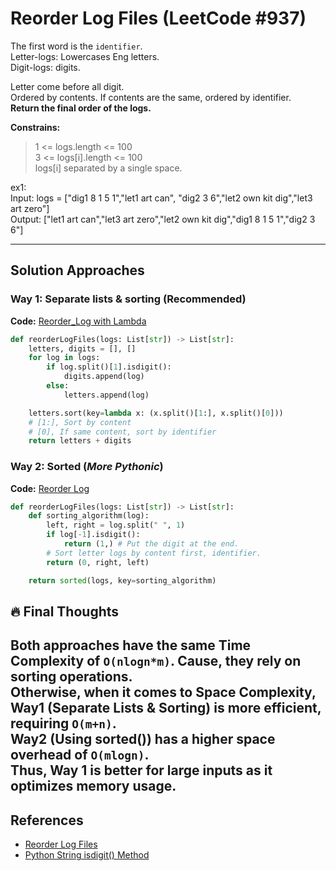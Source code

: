 # Reorder Log Files (LeetCode #937)

The first word is the `identifier`.  
Letter-logs: Lowercases Eng letters.  
Digit-logs: digits.

Letter come before all digit.  
Ordered by contents. If contents are the same, ordered by identifier.  
**Return the final order of the logs.**

**Constrains:**
> 1 <= logs.length <= 100  
> 3 <= logs[i].length <= 100  
> logs[i] separated by a single space.

ex1:  
Input: logs = ["dig1 8 1 5 1","let1 art can", "dig2 3 6","let2 own kit dig","let3 art zero"]  
Output: ["let1 art can","let3 art zero","let2 own kit dig","dig1 8 1 5 1","dig2 3 6"]  

---

## Solution Approaches
### Way 1: Separate lists & sorting (Recommended)
**Code:** [Reorder_Log with Lambda](reorder_log_lambda.py)

```python
def reorderLogFiles(logs: List[str]) -> List[str]:
    letters, digits = [], []
    for log in logs:
        if log.split()[1].isdigit():
            digits.append(log)
        else:
            letters.append(log)

    letters.sort(key=lambda x: (x.split()[1:], x.split()[0])) 
    # [1:], Sort by content
    # [0], If same content, sort by identifier
    return letters + digits
```

### Way 2: Sorted (*More Pythonic*)
**Code:** [Reorder Log](reorder_log.py)

```python
def reorderLogFiles(logs: List[str]) -> List[str]:
    def sorting_algorithm(log):
        left, right = log.split(" ", 1)
        if log[-1].isdigit():
            return (1,) # Put the digit at the end.
        # Sort letter logs by content first, identifier.
        return (0, right, left)

    return sorted(logs, key=sorting_algorithm)
```

## 🔥 Final Thoughts
Both approaches have the same Time Complexity of `O(nlogn*m)`. Cause, they rely on sorting operations.  
Otherwise, when it comes to Space Complexity, Way1 (Separate Lists & Sorting) is more efficient, requiring `O(m+n)`.  
Way2 (Using sorted()) has a higher space overhead of `O(mlogn)`.  
Thus, Way 1 is better for large inputs as it optimizes memory usage.
---
## References
- [Reorder Log Files](https://leetcode.com/problems/reorder-data-in-log-files/description/)
- [Python String isdigit() Method](https://www.w3schools.com/python/ref_string_isdigit.asp)